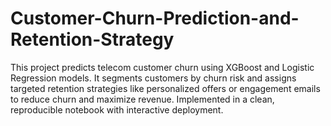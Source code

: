 # Customer-Churn-Prediction-and-Retention-Strategy
This project predicts telecom customer churn using XGBoost and Logistic Regression models. It segments customers by churn risk and assigns targeted retention strategies like personalized offers or engagement emails to reduce churn and maximize revenue. Implemented in a clean, reproducible notebook with interactive deployment.
